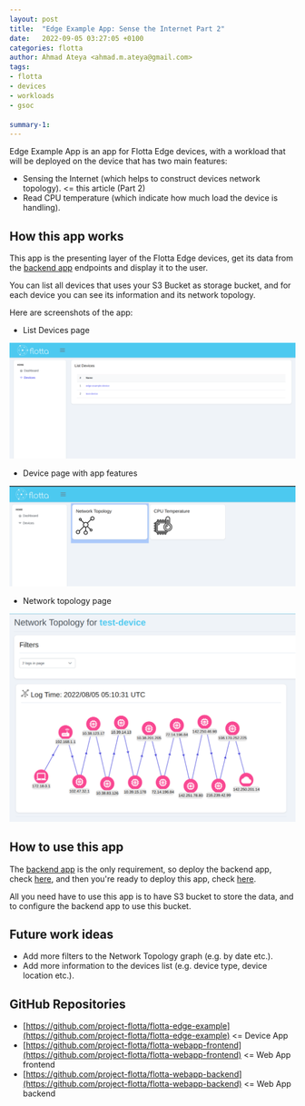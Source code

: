 ```yaml
---
layout: post
title:  "Edge Example App: Sense the Internet Part 2"
date:   2022-09-05 03:27:05 +0100
categories: flotta
author: Ahmad Ateya <ahmad.m.ateya@gmail.com>
tags:
- flotta
- devices
- workloads
- gsoc

summary-1:
---
```

Edge Example App is an app for Flotta Edge devices, with a workload that will be deployed on the device that has two main features:
- Sensing the Internet (which helps to construct devices network topology). <= this article (Part 2)
- Read CPU temperature (which indicate how much load the device is handling).

## How this app works
This app is the presenting layer of the Flotta Edge devices, get its data from the [backend app](https://github.com/project-flotta/flotta-webapp-backend) endpoints and display it to the user.

You can list all devices that uses your S3 Bucket as storage bucket, and for each device you can see its information and its network topology.

Here are screenshots of the app:

- List Devices page

<img src="/assets/images/list-devices-page.png" alt="List devices" width="800"/>

- Device page with app features

<img src="/assets/images/device-features-page.png" alt="List devices" width="800"/>

- Network topology page

<img src="/assets/images/network-topology-page.png" alt="List devices" width="800"/>

## How to use this app
The [backend app](https://github.com/project-flotta/flotta-webapp-backend) is the only requirement, so deploy the backend app, check [here](https://github.com/project-flotta/flotta-webapp-backend#getting-started), and then you're ready to deploy this app, check [here](https://github.com/project-flotta/flotta-webapp-frontend#getting-started).

All you need have to use this app is to have S3 bucket to store the data, and to configure the backend app to use this bucket.

## Future work ideas
- Add more filters to the Network Topology graph (e.g. by date etc.).
- Add more information to the devices list (e.g. device type, device location etc.).

## GitHub Repositories
- [https://github.com/project-flotta/flotta-edge-example](https://github.com/project-flotta/flotta-edge-example) <= Device App
- [https://github.com/project-flotta/flotta-webapp-frontend](https://github.com/project-flotta/flotta-webapp-frontend) <= Web App frontend
- [https://github.com/project-flotta/flotta-webapp-backend](https://github.com/project-flotta/flotta-webapp-backend) <= Web App backend